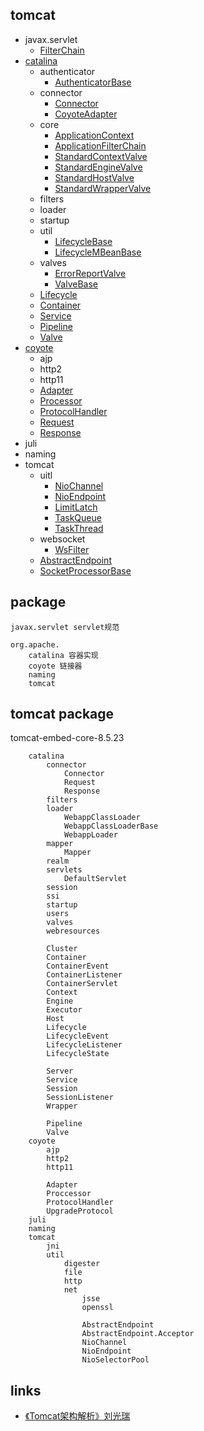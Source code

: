 ## tomcat
* javax.servlet
  * [FilterChain](/20-framework/src/tomcat/javax.servlet/FilterChain.md)
* [catalina](/20-framework/src/tomcat/catalina/README.md)
  * authenticator
    * [AuthenticatorBase](/20-framework/src/tomcat/catalina/authenticator/AuthenticatorBase.md)
  * connector
    * [Connector](/20-framework/src/tomcat/catalina/connector/Connector.md)
    * [CoyoteAdapter](/20-framework/src/tomcat/catalina/connector/CoyoteAdapter.md)
  * core
    * [ApplicationContext](/20-framework/src/tomcat/catalina/core/ApplicationContext.md)
    * [ApplicationFilterChain](/20-framework/src/tomcat/catalina/core/ApplicationFilterChain.md)
    * [StandardContextValve](/20-framework/src/tomcat/catalina/core/StandardContextValve.md)
    * [StandardEngineValve](/20-framework/src/tomcat/catalina/core/StandardEngineValve.md)
    * [StandardHostValve](/20-framework/src/tomcat/catalina/core/StandardHostValve.md)
    * [StandardWrapperValve](/20-framework/src/tomcat/catalina/core/StandardWrapperValve.md)
  * filters
  * loader
  * startup
  * util
    * [LifecycleBase](/20-framework/src/tomcat/catalina/util/LifecycleBase.md)
    * [LifecycleMBeanBase](/20-framework/src/tomcat/catalina/util/LifecycleMBeanBase.md)
  * valves
    * [ErrorReportValve](/20-framework/src/tomcat/catalina/valves/ErrorReportValve.md)
    * [ValveBase](/20-framework/src/tomcat/catalina/valves/ValveBase.md)
  * [Lifecycle](/20-framework/src/tomcat/catalina/Lifecycle.md)
  * [Container](/20-framework/src/tomcat/catalina/Container.md)
  * [Service](/20-framework/src/tomcat/catalina/Service.md)
  * [Pipeline](/20-framework/src/tomcat/catalina/Pipeline.md)
  * [Valve](/20-framework/src/tomcat/catalina/Valve.md)
* [coyote](/20-framework/src/tomcat/coyote/README.md)
  * ajp
  * http2
  * http11
  * [Adapter](/20-framework/src/tomcat/coyote/Adapter.md)
  * [Processor](/20-framework/src/tomcat/coyote/Processor.md)
  * [ProtocolHandler](/20-framework/src/tomcat/coyote/ProtocolHandler.md)
  * [Request](/20-framework/src/tomcat/coyote/Request.md)
  * [Response](/20-framework/src/tomcat/coyote/Response.md)
* juli
* naming
* tomcat
  * uitl
    * [NioChannel](/20-framework/src/tomcat/tomcat/util/net/NioChannel.md)
    * [NioEndpoint](/20-framework/src/tomcat/tomcat/util/net/NioEndpoint.md)
    * [LimitLatch](/20-framework/src/tomcat/tomcat/util/threads/LimitLatch.md)
    * [TaskQueue](/20-framework/src/tomcat/tomcat/util/threads/TaskQueue.md)
    * [TaskThread](/20-framework/src/tomcat/tomcat/util/threads/TaskThread.md)
  * websocket
    * [WsFilter](/20-framework/src/tomcat/tomcat/websocket/WsFilter.md)
  * [AbstractEndpoint](/20-framework/src/tomcat/tomcat/AbstractEndpoint.md)
  * [SocketProcessorBase](/20-framework/src/tomcat/tomcat/SocketProcessorBase.md)
  

## package
```
javax.servlet servlet规范

org.apache.
    catalina 容器实现
    coyote 链接器
    naming
    tomcat
```

## tomcat package

tomcat-embed-core-8.5.23

```
    catalina
        connector
            Connector
            Request
            Response
        filters
        loader
            WebappClassLoader
            WebappClassLoaderBase
            WebappLoader
        mapper
            Mapper
        realm
        servlets
            DefaultServlet
        session
        ssi
        startup
        users
        valves
        webresources
        
        Cluster
        Container
        ContainerEvent
        ContainerListener
        ContainerServlet    
        Context
        Engine
        Executor
        Host
        Lifecycle
        LifecycleEvent
        LifecycleListener
        LifecycleState
        
        Server
        Service
        Session
        SessionListener
        Wrapper
        
        Pipeline
        Valve
    coyote
        ajp
        http2
        http11
        
        Adapter
        Proccessor
        ProtocolHandler
        UpgradeProtocol
    juli
    naming
    tomcat
        jni
        util
            digester
            file
            http
            net
                jsse
                openssl
                
                AbstractEndpoint
                AbstractEndpoint.Acceptor
                NioChannel
                NioEndpoint
                NioSelectorPool
```

## links
* [《Tomcat架构解析》刘光瑞](/99-book/notes/21-server/Tomcat架构解析.md)